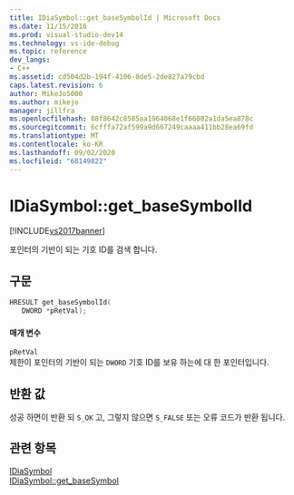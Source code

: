 ```yaml
---
title: IDiaSymbol::get_baseSymbolId | Microsoft Docs
ms.date: 11/15/2016
ms.prod: visual-studio-dev14
ms.technology: vs-ide-debug
ms.topic: reference
dev_langs:
- C++
ms.assetid: cd504d2b-194f-4106-8de5-2de827a79cbd
caps.latest.revision: 6
author: MikeJo5000
ms.author: mikejo
manager: jillfra
ms.openlocfilehash: 88f8642c8585aa1964068e1f66082a1da5ea878c
ms.sourcegitcommit: 6cfffa72af599a9d667249caaaa411bb28ea69fd
ms.translationtype: MT
ms.contentlocale: ko-KR
ms.lasthandoff: 09/02/2020
ms.locfileid: "68149822"
---
```

# <a name="idiasymbolget_basesymbolid"></a>IDiaSymbol::get_baseSymbolId
[!INCLUDE[vs2017banner](../../includes/vs2017banner.md)]

포인터의 기반이 되는 기호 ID를 검색 합니다.  
  
## <a name="syntax"></a>구문  
  
```cpp  
HRESULT get_baseSymbolId(   
   DWORD *pRetVal);  
```  
  
#### <a name="parameters"></a>매개 변수  
 `pRetVal`  
 제한이 포인터의 기반이 되는 `DWORD` 기호 ID를 보유 하는에 대 한 포인터입니다.  
  
## <a name="return-value"></a>반환 값  
 성공 하면이 반환 되 `S_OK` 고, 그렇지 않으면 `S_FALSE` 또는 오류 코드가 반환 됩니다.  
  
## <a name="see-also"></a>관련 항목  
 [IDiaSymbol](../../debugger/debug-interface-access/idiasymbol.md)   
 [IDiaSymbol::get_baseSymbol](../../debugger/debug-interface-access/idiasymbol-get-basesymbol.md)
